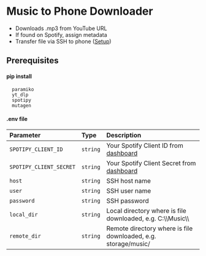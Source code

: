 
# Music to Phone Downloader

- Downloads .mp3 from YouTube URL
- If found on Spotify, assign metadata
- Transfer file via SSH to phone ([Setup](https://gist.github.com/raveenb/ab3217798c827be889b83b584d70b08b))


## Prerequisites

#### pip install

```http
  paramiko
  yt_dlp
  spotipy
  mutagen
```
#### .env file

| Parameter | Type     | Description                |
| :-------- | :------- | :------------------------- |
| `SPOTIPY_CLIENT_ID` | `string` |  Your Spotify Client ID from [dashboard](https://developer.spotify.com/dashboard) |
| `SPOTIPY_CLIENT_SECRET` | `string` | Your Spotify Client Secret from [dashboard](https://developer.spotify.com/dashboard) |
| `host` | `string` | SSH host name |
| `user` | `string` | SSH user name |
| `password` | `string` | SSH password |
| `local_dir` | `string` | Local directory where is file downloaded, e.g. C:\\\Music\\\ |
| `remote_dir` | `string` | Remote directory where is file downloaded, e.g. storage/music/ |



